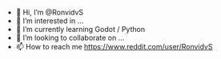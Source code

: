 - 👋 Hi, I’m @RonvidvS
- 👀 I’m interested in ...
- 🌱 I’m currently learning Godot / Python
- 💞️ I’m looking to collaborate on ...
- 📫 How to reach me https://www.reddit.com/user/RonvidvS

<!---
RonvidvS/RonvidvS is a ✨ special ✨ repository because its `README.md` (this file) appears on your GitHub profile.
You can click the Preview link to take a look at your changes.
--->
